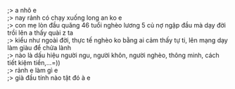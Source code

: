 ;> a nhô e<br>
;> nay rảnh có chạy xuống long an ko e<br>
;> con mẹ lòn đầu quăng 46 tuổi nghèo lương 5 củ nợ ngập đầu mà dạy đời trồi lên a thấy quài z ta<br>
;> kiểu như ngoài đời, thực tế nghèo ko bằng ai cảm thấy tự ti, lên mạng dạy làm giàu để chửa lành<br>
;> nào là dấu hiệu người ngu, người khôn, người nghèo, thông minh, cách tiết kiệm tiền,...=))<br>
;> rảnh e làm gì e<br>
;> già đầu tính nào tật đó à e
